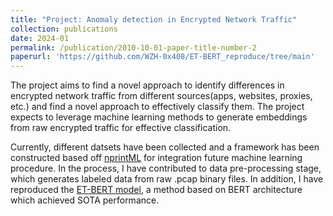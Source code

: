 ```yaml
---
title: "Project: Anomaly detection in Encrypted Network Traffic"
collection: publications
date: 2024-01
permalink: /publication/2010-10-01-paper-title-number-2
paperurl: 'https://github.com/WZH-0x408/ET-BERT_reproduce/tree/main'
---
```


The project aims to find a novel approach to identify differences in encrypted network traffic from different sources(apps, websites, proxies, etc.) and find a novel approach to effectively classify them. The project expects to leverage machine learning methods to generate embeddings from raw encrypted traffic for effective classification.

Currently, different datsets have been collected and a framework has been constructed based off [nprintML](https://nprint.github.io/nprintml/) for integration future machine learning procedure. In the process, I have contributed to data pre-processing stage, which generates labeled data from raw .pcap binary files. In addition, I have reproduced the [ET-BERT model](https://github.com/linwhitehat/ET-BERT), a method based on BERT architecture which achieved SOTA performance.
